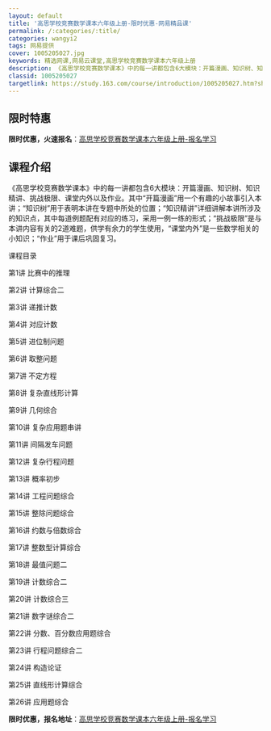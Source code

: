 ```yaml
---
layout: default
title: '高思学校竞赛数学课本六年级上册-限时优惠-网易精品课'
permalink: /:categories/:title/
categories: wangyi2
tags: 网易提供
cover: 1005205027.jpg
keywords: 精选网课,网易云课堂,高思学校竞赛数学课本六年级上册
description: 《高思学校竞赛数学课本》中的每一讲都包含6大模块：开篇漫画、知识树、知识精讲、挑战极限、课堂内外以及作业。其中“开篇漫画
classid: 1005205027
targetlink: https://study.163.com/course/introduction/1005205027.htm?share=1&shareId=1025206652&utm_campaign=share&utm_medium=iphoneShare&utm_source=&utm_u=1025206652
---
```


## 限时特惠

**限时优惠，火速报名**：[高思学校竞赛数学课本六年级上册-报名学习](https://study.163.com/course/introduction/1005205027.htm?share=1&shareId=1025206652&utm_campaign=share&utm_medium=iphoneShare&utm_source=&utm_u=1025206652)

## 课程介绍

《高思学校竞赛数学课本》中的每一讲都包含6大模块：开篇漫画、知识树、知识精讲、挑战极限、课堂内外以及作业。其中“开篇漫画”用一个有趣的小故事引入本讲；“知识树”用于表明本讲在专题中所处的位置；“知识精讲”详细讲解本讲所涉及的知识点，其中每道例题配有对应的练习，采用一例一练的形式；“挑战极限”是与本讲内容有关的2道难题，供学有余力的学生使用，“课堂内外”是一些数学相关的小知识；“作业”用于课后巩固复习。

课程目录

第1讲 比赛中的推理 

第2讲 计算综合二 

第3讲 递推计数 

第4讲 对应计数 

第5讲 进位制问题 

第6讲 取整问题 

第7讲 不定方程 

第8讲 复杂直线形计算 

第9讲 几何综合 

第10讲 复杂应用题串讲 

第11讲 间隔发车问题 

第12讲 复杂行程问题 

第13讲 概率初步 

第14讲 工程问题综合 

第15讲 整除问题综合 

第16讲 约数与倍数综合 

第17讲 整数型计算综合 

第18讲 最值问题二 

第19讲 计数综合二 

第20讲 计数综合三 

第21讲 数字谜综合二 

第22讲 分数、百分数应用题综合 

第23讲 行程问题综合二 

第24讲 构造论证 

第25讲 直线形计算综合 

第26讲 应用题综合

**限时优惠，报名地址**：[高思学校竞赛数学课本六年级上册-报名学习](https://study.163.com/course/introduction/1005205027.htm?share=1&shareId=1025206652&utm_campaign=share&utm_medium=iphoneShare&utm_source=&utm_u=1025206652)

